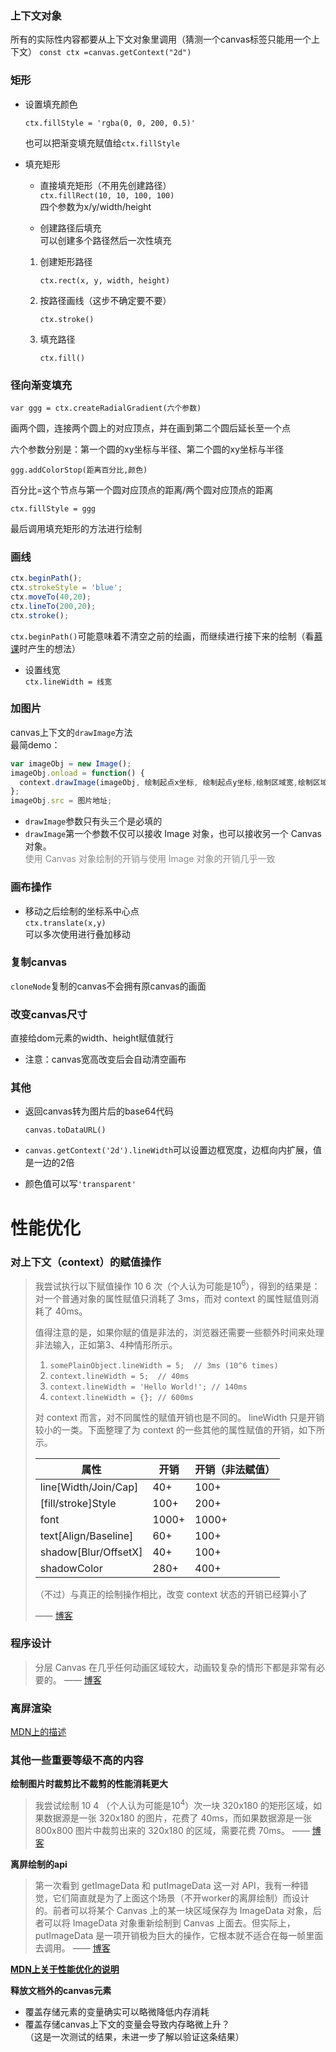 
### 上下文对象
所有的实际性内容都要从上下文对象里调用（猜测一个canvas标签只能用一个上下文）
`const ctx =canvas.getContext("2d")`

### 矩形

- 设置填充颜色  

  `ctx.fillStyle = 'rgba(0, 0, 200, 0.5)'`    

  也可以把渐变填充赋值给`ctx.fillStyle`

- 填充矩形

  - 直接填充矩形（不用先创建路径）  
    `ctx.fillRect(10, 10, 100, 100)`  
四个参数为x/y/width/height
    
  - 创建路径后填充  
  可以创建多个路径然后一次性填充  
  
  1. 创建矩形路径  
  
     `ctx.rect(x, y, width, height)`  
  
  2. 按路径画线（这步不确定要不要）  
  
     `ctx.stroke()`  
  
  3. 填充路径  
  
       `ctx.fill()`  

### 径向渐变填充

`var ggg = ctx.createRadialGradient(六个参数)`  

画两个圆，连接两个圆上的对应顶点，并在画到第二个圆后延长至一个点  

六个参数分别是：第一个圆的xy坐标与半径、第二个圆的xy坐标与半径  

`ggg.addColorStop(距离百分比,颜色)`

百分比=这个节点与第一个圆对应顶点的距离/两个圆对应顶点的距离

`ctx.fillStyle = ggg`

最后调用填充矩形的方法进行绘制

### 画线

```javascript
ctx.beginPath();
ctx.strokeStyle = 'blue';
ctx.moveTo(40,20);
ctx.lineTo(200,20);
ctx.stroke();
```

`ctx.beginPath()`可能意味着不清空之前的绘画，而继续进行接下来的绘制（看[慕课](https://www.imooc.com/video/3479)时产生的想法）

- 设置线宽  
  `ctx.lineWidth = 线宽`

### 加图片

canvas上下文的`drawImage`方法  
最简demo：

```javascript
var imageObj = new Image();
imageObj.onload = function() {
  context.drawImage(imageObj, 绘制起点x坐标, 绘制起点y坐标,绘制区域宽,绘制区域高);
};
imageObj.src = 图片地址;
```

- `drawImage`参数只有头三个是必填的
- `drawImage`第一个参数不仅可以接收 Image 对象，也可以接收另一个 Canvas 对象。  
  <span style='opacity:.5'>使用 Canvas 对象绘制的开销与使用 Image 对象的开销几乎一致</span>

### 画布操作

- 移动之后绘制的坐标系中心点  
  `ctx.translate(x,y)`  
  可以多次使用进行叠加移动

### 复制canvas

`cloneNode`复制的canvas不会拥有原canvas的画面

### 改变canvas尺寸

直接给dom元素的width、height赋值就行  

- 注意：canvas宽高改变后会自动清空画布

### 其他

- 返回canvas转为图片后的base64代码  

  `canvas.toDataURL()`

- `canvas.getContext('2d').lineWidth`可以设置边框宽度，边框向内扩展，值是一边的2倍

- 颜色值可以写`'transparent'`







# 性能优化



### 对上下文（context）的赋值操作

> 我尝试执行以下赋值操作 10 6 次（个人认为可能是$10^6$），得到的结果是：对一个普通对象的属性赋值只消耗了 3ms，而对 context 的属性赋值则消耗了 40ms。
>
> 值得注意的是，如果你赋的值是非法的，浏览器还需要一些额外时间来处理非法输入，正如第3、4种情形所示。
>
> 1. `somePlainObject.lineWidth = 5;  // 3ms (10^6 times)`
> 2. `context.lineWidth = 5;  // 40ms`
> 3. `context.lineWidth = 'Hello World!'; // 140ms`
> 4. `context.lineWidth = {}; // 600ms`
>
> 
>
> 对 context 而言，对不同属性的赋值开销也是不同的。 lineWidth 只是开销较小的一类。下面整理了为 context 的一些其他的属性赋值的开销，如下所示。
>
> | 属性                 | 开销  | 开销（非法赋值） |
> | -------------------- | ----- | ---------------- |
> | line[Width/Join/Cap] | 40+   | 100+             |
> | [fill/stroke]Style   | 100+  | 200+             |
> | font                 | 1000+ | 1000+            |
> | text[Align/Baseline] | 60+   | 100+             |
> | shadow[Blur/OffsetX] | 40+   | 100+             |
> | shadowColor          | 280+  | 400+             |
>
> （不过）与真正的绘制操作相比，改变 context 状态的开销已经算小了
>
> —— [博客](https://www.cnblogs.com/mopagunda/p/5622911.html#articleHeader1)





### 程序设计

>  分层 Canvas 在几乎任何动画区域较大，动画较复杂的情形下都是非常有必要的。 —— [博客](https://www.cnblogs.com/mopagunda/p/5622911.html#articleHeader1)



### 离屏渲染

[MDN上的描述](https://developer.mozilla.org/zh-CN/docs/Web/API/Canvas_API/Tutorial/Optimizing_canvas#%E5%9C%A8%E7%A6%BB%E5%B1%8Fcanvas%E4%B8%8A%E9%A2%84%E6%B8%B2%E6%9F%93%E7%9B%B8%E4%BC%BC%E7%9A%84%E5%9B%BE%E5%BD%A2%E6%88%96%E9%87%8D%E5%A4%8D%E7%9A%84%E5%AF%B9%E8%B1%A1)



### 其他一些重要等级不高的内容

**绘制图片时裁剪比不裁剪的性能消耗更大**

> 我尝试绘制 10 4 （个人认为可能是$10^4$）次一块 320x180 的矩形区域，如果数据源是一张 320x180 的图片，花费了 40ms，而如果数据源是一张 800x800 图片中裁剪出来的 320x180 的区域，需要花费 70ms。 —— [博客](https://www.cnblogs.com/mopagunda/p/5622911.html#articleHeader1)

**离屏绘制的api**  

> 第一次看到 getImageData 和 putImageData 这一对 API，我有一种错觉，它们简直就是为了上面这个场景（不开worker的离屏绘制）而设计的。前者可以将某个 Canvas 上的某一块区域保存为 ImageData 对象，后者可以将 ImageData 对象重新绘制到 Canvas 上面去。但实际上， putImageData 是一项开销极为巨大的操作，它根本就不适合在每一帧里面去调用。 —— [博客](https://www.cnblogs.com/mopagunda/p/5622911.html#articleHeader1)

**[MDN上关于性能优化的说明](https://developer.mozilla.org/zh-CN/docs/Web/API/Canvas_API/Tutorial/Optimizing_canvas)**

**释放文档外的canvas元素**

- 覆盖存储元素的变量确实可以略微降低内存消耗
- 覆盖存储canvas上下文的变量会导致内存略微上升？  
  （这是一次测试的结果，未进一步了解以验证这条结果）